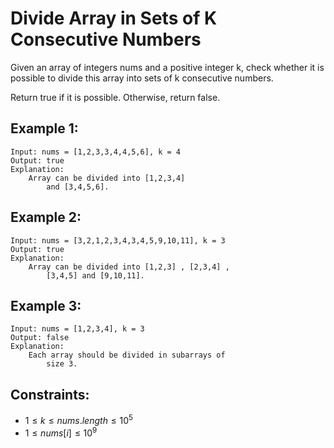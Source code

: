 # Divide Array in Sets of K Consecutive Numbers

Given an array of integers nums and a positive integer k, check whether it is  
possible to divide this array into sets of k consecutive numbers.

Return true if it is possible. Otherwise, return false.

 

## Example 1:

    Input: nums = [1,2,3,3,4,4,5,6], k = 4
    Output: true
    Explanation: 
        Array can be divided into [1,2,3,4] 
            and [3,4,5,6].

## Example 2:

    Input: nums = [3,2,1,2,3,4,3,4,5,9,10,11], k = 3
    Output: true
    Explanation: 
        Array can be divided into [1,2,3] , [2,3,4] , 
            [3,4,5] and [9,10,11].

## Example 3:

    Input: nums = [1,2,3,4], k = 3
    Output: false
    Explanation: 
        Each array should be divided in subarrays of 
            size 3.

 

## Constraints:

* $1 \le k \le nums.length \le 10^5$
* $1 \le nums[i] \le 10^9$

